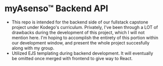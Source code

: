 # myAsenso™ Backend API

- This repo is intended for the backend side of our fullstack capstone project under Kodego's curriculum. Privately, I've been through a LOT of drawbacks during the development of this project, which I will not mention here. I'm hoping to accomplish the entirety of this portion within our development window, and present the whole project succesfully along with my group.
- Utilized EJS templating during backend development. It will eventually be omitted once merged with frontend to give way to React.
